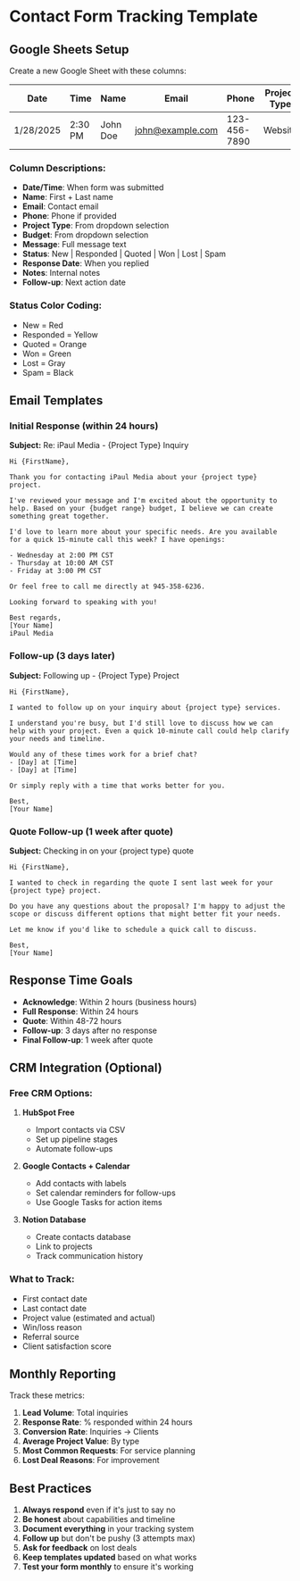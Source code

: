 # Contact Form Tracking Template

## Google Sheets Setup

Create a new Google Sheet with these columns:

| Date | Time | Name | Email | Phone | Project Type | Budget | Message | Status | Response Date | Notes | Follow-up |
|------|------|------|-------|-------|--------------|--------|---------|--------|---------------|-------|-----------|
| 1/28/2025 | 2:30 PM | John Doe | john@example.com | 123-456-7890 | Website | $1k-3k | Need new site... | Responded | 1/28/2025 | Sent quote | 2/1/2025 |

### Column Descriptions:
- **Date/Time**: When form was submitted
- **Name**: First + Last name
- **Email**: Contact email
- **Phone**: Phone if provided
- **Project Type**: From dropdown selection
- **Budget**: From dropdown selection
- **Message**: Full message text
- **Status**: New | Responded | Quoted | Won | Lost | Spam
- **Response Date**: When you replied
- **Notes**: Internal notes
- **Follow-up**: Next action date

### Status Color Coding:
- New = Red
- Responded = Yellow
- Quoted = Orange
- Won = Green
- Lost = Gray
- Spam = Black

## Email Templates

### Initial Response (within 24 hours)

**Subject:** Re: iPaul Media - {Project Type} Inquiry

```
Hi {FirstName},

Thank you for contacting iPaul Media about your {project type} project.

I've reviewed your message and I'm excited about the opportunity to help. Based on your {budget range} budget, I believe we can create something great together.

I'd love to learn more about your specific needs. Are you available for a quick 15-minute call this week? I have openings:

- Wednesday at 2:00 PM CST
- Thursday at 10:00 AM CST
- Friday at 3:00 PM CST

Or feel free to call me directly at 945-358-6236.

Looking forward to speaking with you!

Best regards,
[Your Name]
iPaul Media
```

### Follow-up (3 days later)

**Subject:** Following up - {Project Type} Project

```
Hi {FirstName},

I wanted to follow up on your inquiry about {project type} services. 

I understand you're busy, but I'd still love to discuss how we can help with your project. Even a quick 10-minute call could help clarify your needs and timeline.

Would any of these times work for a brief chat?
- [Day] at [Time]
- [Day] at [Time]

Or simply reply with a time that works better for you.

Best,
[Your Name]
```

### Quote Follow-up (1 week after quote)

**Subject:** Checking in on your {project type} quote

```
Hi {FirstName},

I wanted to check in regarding the quote I sent last week for your {project type} project.

Do you have any questions about the proposal? I'm happy to adjust the scope or discuss different options that might better fit your needs.

Let me know if you'd like to schedule a quick call to discuss.

Best,
[Your Name]
```

## Response Time Goals

- **Acknowledge**: Within 2 hours (business hours)
- **Full Response**: Within 24 hours
- **Quote**: Within 48-72 hours
- **Follow-up**: 3 days after no response
- **Final Follow-up**: 1 week after quote

## CRM Integration (Optional)

### Free CRM Options:
1. **HubSpot Free**
   - Import contacts via CSV
   - Set up pipeline stages
   - Automate follow-ups

2. **Google Contacts + Calendar**
   - Add contacts with labels
   - Set calendar reminders for follow-ups
   - Use Google Tasks for action items

3. **Notion Database**
   - Create contacts database
   - Link to projects
   - Track communication history

### What to Track:
- First contact date
- Last contact date
- Project value (estimated and actual)
- Win/loss reason
- Referral source
- Client satisfaction score

## Monthly Reporting

Track these metrics:
1. **Lead Volume**: Total inquiries
2. **Response Rate**: % responded within 24 hours
3. **Conversion Rate**: Inquiries → Clients
4. **Average Project Value**: By type
5. **Most Common Requests**: For service planning
6. **Lost Deal Reasons**: For improvement

## Best Practices

1. **Always respond** even if it's just to say no
2. **Be honest** about capabilities and timeline
3. **Document everything** in your tracking system
4. **Follow up** but don't be pushy (3 attempts max)
5. **Ask for feedback** on lost deals
6. **Keep templates updated** based on what works
7. **Test your form monthly** to ensure it's working
